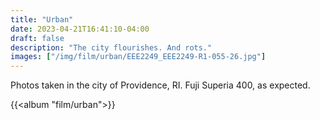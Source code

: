 ```yaml
---
title: "Urban"
date: 2023-04-21T16:41:10-04:00
draft: false
description: "The city flourishes. And rots."
images: ["/img/film/urban/EEE2249_EEE2249-R1-055-26.jpg"]
---
```


Photos taken in the city of Providence, RI. Fuji Superia 400, as expected.

{{<album "film/urban">}}